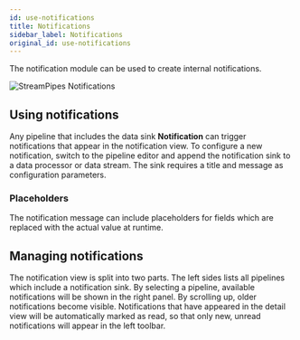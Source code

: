 ```yaml
---
id: use-notifications
title: Notifications
sidebar_label: Notifications
original_id: use-notifications
---
```


The notification module can be used to create internal notifications.

<img class="docs-image" src="/docs/img/03_use-notifications/01_notifications-overview.png" alt="StreamPipes Notifications"/>

## Using notifications

Any pipeline that includes the data sink **Notification** can trigger notifications that appear in the notification view. To configure a new notification, switch to the pipeline editor and append the notification sink to a data processor or data stream.
The sink requires a title and message as configuration parameters.

### Placeholders

The notification message can include placeholders for fields which are replaced with the actual value at runtime.

## Managing notifications

The notification view is split into two parts. The left sides lists all pipelines which include a notification sink. By selecting a pipeline, available notifications will be shown in the right panel.
By scrolling up, older notifications become visible. Notifications that have appeared in the detail view will be automatically marked as read, so that only new, unread notifications will appear in the left toolbar.



